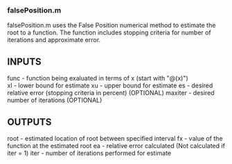 ### falsePosition.m
falsePosition.m uses the False Position numerical method to estimate the root to a function. The function includes stopping criteria for number of iterations and approximate error.
## INPUTS
func - function being exaluated in terms of x (start with "@(x)")\
xl - lower bound for estimate
xu - upper bound for estimate
es - desired relative error (stopping criteria in percent) (OPTIONAL)
maxiter - desired number of iterations (OPTIONAL)
## OUTPUTS
root - estimated location of root between specified interval
fx - value of the function at the estimated root
ea - relative error calculated (Not calculated if iter = 1)
iter - number of iterations performed for estimate
